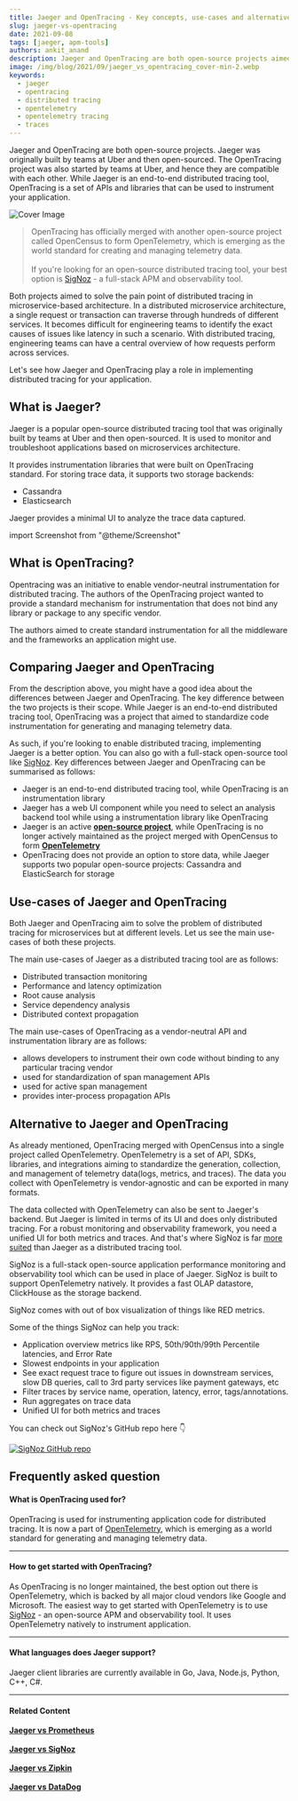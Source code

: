 ```yaml
---
title: Jaeger and OpenTracing - Key concepts, use-cases and alternatives
slug: jaeger-vs-opentracing
date: 2021-09-08
tags: [jaeger, apm-tools]
authors: ankit_anand
description: Jaeger and OpenTracing are both open-source projects aimed to solve pain-points of distributed tracing. But the scope of the projects are completely different. While Jaeger is an end-to-end distributed tracing tool..
image: /img/blog/2021/09/jaeger_vs_opentracing_cover-min-2.webp
keywords:
  - jaeger
  - opentracing
  - distributed tracing
  - opentelemetry
  - opentelemetry tracing
  - traces
---
```

<head>
  <link rel="canonical" href="https://signoz.io/blog/jaeger-vs-opentracing/"/>
</head>

Jaeger and OpenTracing are both open-source projects. Jaeger was originally built by teams at Uber and then open-sourced. The OpenTracing project was also started by teams at Uber, and hence they are compatible with each other. While Jaeger is an end-to-end distributed tracing tool, OpenTracing is a set of APIs and libraries that can be used to instrument your application.

<!--truncate-->

![Cover Image](/img/blog/2021/09/jaeger_vs_opentracing_cover-min-2.webp)

>OpenTracing has officially merged with another open-source project called OpenCensus to form OpenTelemetry, which is emerging as the world standard for creating and managing telemetry data.<br></br>
>If you're looking for an open-source distributed tracing tool, your best option is [SigNoz](https://signoz.io/?utm_source=blog&utm_medium=article) - a full-stack APM and observability tool.

Both projects aimed to solve the pain point of distributed tracing in microservice-based architecture. In a distributed microservice architecture, a single request or transaction can traverse through hundreds of different services. It becomes difficult for engineering teams to identify the exact causes of issues like latency in such a scenario. With distributed tracing, engineering teams can have a central overview of how requests perform across services.

Let's see how Jaeger and OpenTracing play a role in implementing distributed tracing for your application.

## What is Jaeger?
Jaeger is a popular open-source distributed tracing tool that was originally built by teams at Uber and then open-sourced. It is used to monitor and troubleshoot applications based on microservices architecture.

It provides instrumentation libraries that were built on OpenTracing standard. For storing trace data, it supports two storage backends:

- Cassandra
- Elasticsearch

Jaeger provides a minimal UI to analyze the trace data captured.

import Screenshot from "@theme/Screenshot"

<Screenshot
    alt="Jaeger's UI showing traces"
    height={500}
    src="/img/blog/2021/08/jaeger_ui-min.webp"
    title="Jaeger's UI showing traces for selected services"
    width={700}
/>

## What is OpenTracing?
Opentracing was an initiative to enable vendor-neutral instrumentation for distributed tracing. The authors of the OpenTracing project wanted to provide a standard mechanism for instrumentation that does not bind any library or package to any specific vendor.

The authors aimed to create standard instrumentation for all the middleware and the frameworks an application might use.

<Screenshot
    alt="OpenTracing design"
    height={500}
    src="/img/blog/2021/09/opentracing_ecosystem.webp"
    title="How OpenTracing fits within an application architecture"
    width={700}
/>

## Comparing Jaeger and OpenTracing
From the description above, you might have a good idea about the differences between Jaeger and OpenTracing. The key difference between the two projects is their scope. While Jaeger is an end-to-end distributed tracing tool, OpenTracing was a project that aimed to standardize code instrumentation for generating and managing telemetry data. 

As such, if you're looking to enable distributed tracing, implementing Jaeger is a better option. You can also go with a full-stack open-source tool like [SigNoz](https://signoz.io/blog/jaeger-vs-signoz/). Key differences between Jaeger and OpenTracing can be summarised as follows:

- Jaeger is an end-to-end distributed tracing tool, while OpenTracing is an instrumentation library
- Jaeger has a web UI component while you need to select an analysis backend tool while using a instrumentation library like OpenTracing
- Jaeger is an active <a href = "https://github.com/jaegertracing/jaeger" rel="noopener noreferrer nofollow" target="_blank" ><b>open-source project</b></a>, while OpenTracing is no longer actively maintained as the project merged with OpenCensus to form <a href = "https://opentelemetry.io/" rel="noopener noreferrer nofollow" target="_blank" ><b>OpenTelemetry</b></a>
- OpenTracing does not provide an option to store data, while Jaeger supports two popular open-source projects: Cassandra and ElasticSearch for storage

## Use-cases of Jaeger and OpenTracing
Both Jaeger and OpenTracing aim to solve the problem of distributed tracing for microservices but at different levels. Let us see the main use-cases of both these projects.

The main use-cases of Jaeger as a distributed tracing tool are as follows:

- Distributed transaction monitoring
- Performance and latency optimization
- Root cause analysis
- Service dependency analysis
- Distributed context propagation

The main use-cases of OpenTracing as a vendor-neutral API and instrumentation library are as follows:

- allows developers to instrument their own code without binding to any particular tracing vendor
- used for standardization of span management APIs
- used for active span management
- provides inter-process propagation APIs

## Alternative to Jaeger and OpenTracing
As already mentioned, OpenTracing merged with OpenCensus into a single project called OpenTelemetry. OpenTelemetry is a set of API, SDKs, libraries, and integrations aiming to standardize the generation, collection, and management of telemetry data(logs, metrics, and traces). The data you collect with OpenTelemetry is vendor-agnostic and can be exported in many formats.

The data collected with OpenTelemetry can also be sent to Jaeger's backend. But Jaeger is limited in terms of its UI and does only distributed tracing. For a robust monitoring and observability framework, you need a unified UI for both metrics and traces. And that's where SigNoz is far [more suited](https://signoz.io/blog/jaeger-vs-signoz/) than Jaeger as a distributed tracing tool.

SigNoz is a full-stack open-source application performance monitoring and observability tool which can be used in place of Jaeger. SigNoz is built to support OpenTelemetry natively. It provides a fast OLAP datastore, ClickHouse as the storage backend.

<Screenshot
    alt="Architecture of SigNoz with OpenTelemetry and ClickHouse"
    height={500}
    src="/img/blog/2021/09/SigNoz_architecture_clickhouse.webp"
    title="Architecture of SigNoz with ClickHouse as storage backend and OpenTelemetry for code instrumentatiion"
    width={700}
/>

SigNoz comes with out of box visualization of things like RED metrics.

<Screenshot
    alt="SigNoz UI showing the popular RED metrics"
    height={500}
    src="/img/blog/common/signoz_charts_application_metrics.webp"
    title="SigNoz UI showing application overview metrics like RPS, 50th/90th/99th Percentile latencies, and Error Rate"
    width={700}
/>

Some of the things SigNoz can help you track:

- Application overview metrics like RPS, 50th/90th/99th Percentile latencies, and Error Rate
- Slowest endpoints in your application
- See exact request trace to figure out issues in downstream services, slow DB queries, call to 3rd party services like payment gateways, etc
- Filter traces by service name, operation, latency, error, tags/annotations.
- Run aggregates on trace data
- Unified UI for both metrics and traces

You can check out SigNoz's GitHub repo here 👇

[![SigNoz GitHub repo](/img/blog/common/signoz_github.webp)](https://github.com/SigNoz/signoz)

## Frequently asked question

#### What is OpenTracing used for?
OpenTracing is used for instrumenting application code for distributed tracing. It is now a part of [OpenTelemetry](https://opentelemetry.io/), which is emerging as a world standard for generating and managing telemetry data.

___

#### How to get started with OpenTracing?
As OpenTracing is no longer maintained, the best option out there is OpenTelemetry, which is backed by all major cloud vendors like Google and Microsoft. The easiest way to get started with OpenTelemetry is to use [SigNoz](https://signoz.io/docs/architecture/) - an open-source APM and observability tool. It uses OpenTelemetry natively to instrument application.

___

#### What languages does Jaeger support?
Jaeger client libraries are currently available in Go, Java, Node.js, Python, C++, C#.

___

#### **Related Content**

**[Jaeger vs Prometheus](https://signoz.io/blog/jaeger-vs-prometheus)**<br></br>
**[Jaeger vs SigNoz](https://signoz.io/blog/jaeger-vs-signoz/)**<br></br>
**[Jaeger vs Zipkin](https://signoz.io/blog/jaeger-vs-zipkin/)**<br></br>
**[Jaeger vs DataDog](https://signoz.io/blog/datadog-vs-jaeger/)**<br></br>

